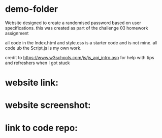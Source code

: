 # demo-folder

Website designed to create a randomised password based on user specifications. this was created as part of the challenge 03 homework assignment

all code in the Index.html and style.css is a starter code and is not mine. all code ub the Script.js is my own work.

credit to https://www.w3schools.com/js/js_api_intro.asp for help with tips and refreshers when I got stuck

# website link:

# website screenshot:

# link to code repo:
